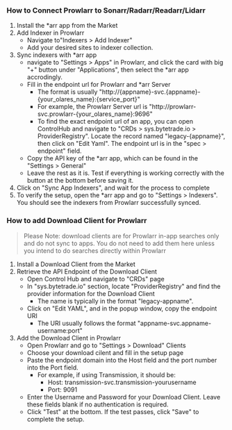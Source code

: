 ### How to Connect Prowlarr to Sonarr/Radarr/Readarr/Lidarr
1. Install the *arr app from the Market
2. Add Indexer in Prowlarr
    - Navigate to"Indexers > Add Indexer"
    - Add your desired sites to indexer collection. 
3. Sync indexers with *arr app
    - navigate to "Settings > Apps" in Prowlarr, and click the card with big "+" button under "Applications", then select the *arr app accrodingly.
    - Fill in the endpoint url for Prowlarr and *arr Server
        - The format is usually "http://{appname}-svc.{appname}-{your_olares_name}:{service_port}" 
        - For example, the Prowlarr Server url is "http://prowlarr-svc.prowlarr-{your_olares_name}:9696"
        - To find the exact endpoint url of an app, you can open ControlHub and navigate to "CRDs > sys.bytetrade.io > ProviderRegistry". Locate the record named "legacy-{appname}", then click on "Edit Yaml". The endpoint url is in the "spec > endpoint" field.
    - Copy the API key of the *arr app, which can be found in the "Settings > General"
    - Leave the rest as it is. Test if everything is working correctly with the button at the bottom before saving it.
4. Click on "Sync App Indexers", and wait for the process to complete
5. To verify the setup, open the *arr app and go to "Settings > Indexers". You should see the indexers from Prowlarr successfully synced.

### How to add Download Client for Prowlarr

> Please Note: download clients are for Prowlarr in-app searches only and do not sync to apps. You do not need to add them here unless you intend to do searches directly within Prowlarr

1. Install a Download Client from the Market
2. Retrieve the API Endpoint of the Download Client
    - Open Control Hub and navigate to "CRDs" page
    - In "sys.bytetrade.io" section, locate "ProviderRegistry" and find the provider information for the Download Client
        - The name is typically in the format "legacy-appname".
    - Click on "Edit YAML", and in the popup window, copy the endpoint URI
        - The URI usually follows the format "appname-svc.appname-username:port"
3. Add the Download Client in Prowlarr
    - Open Prowlarr and go to "Settings > Download" Clients
    - Choose your download cilent and fill in the setup page
    - Paste the endpoint domain into the Host field and the port number into the Port field. 
        - For example, if using Transmission, it should be:
            - Host: transmission-svc.transmission-yourusername
            - Port: 9091
    - Enter the Username and Password for your Download Client. Leave these fields blank if no authentication is required.
    - Click "Test" at the bottom. If the test passes, click "Save" to complete the setup.    